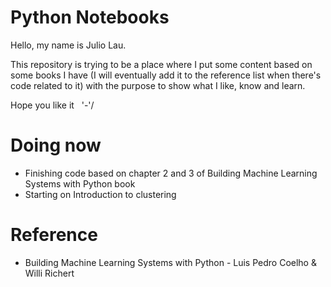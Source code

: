 # Python Notebooks
Hello, my name is Julio Lau. <br />

This repository is trying to be a place where I put some content based on some books I have (I will eventually add it to the reference list when there's code related to it) with the purpose to show what I like, know and learn. <br />

Hope you like it &nbsp; '-'/

# Doing now
- Finishing code based on chapter 2 and 3 of Building Machine Learning Systems with Python book
- Starting on Introduction to clustering

# Reference
- Building Machine Learning Systems with Python - Luis Pedro Coelho & Willi Richert
